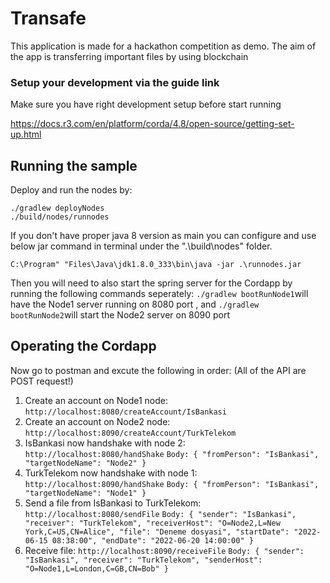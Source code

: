 # Transafe
This application is made for a hackathon competition as demo. The aim of the app is transferring important files by using blockchain

### Setup your development via the guide link 
Make sure you have right development setup before start running

https://docs.r3.com/en/platform/corda/4.8/open-source/getting-set-up.html

## Running the sample
Deploy and run the nodes by:
```
./gradlew deployNodes
./build/nodes/runnodes
```

If you don't have proper java 8 version as main you can configure and use below jar command in terminal under the ".\build\nodes" folder.
```
C:\Program" "Files\Java\jdk1.8.0_333\bin\java -jar .\runnodes.jar
```
Then you will need to also start the spring server for the Cordapp by running the following commands seperately: 
`./gradlew bootRunNode1`will have the Node1 server running on 8080 port 
, and `./gradlew bootRunNode2`will start the Node2 server on 8090 port

## Operating the Cordapp
Now go to postman and excute the following in order: (All of the API are POST request!)
1. Create an account on Node1 node: `http://localhost:8080/createAccount/IsBankasi` 
2. Create an account on Node2 node: `http://localhost:8090/createAccount/TurkTelekom`
3. IsBankasi now handshake with node 2: `http://localhost:8080/handShake` 
`
Body:
{
   "fromPerson": "IsBankasi",
   "targetNodeName": "Node2"
   }
`
4. TurkTelekom now handshake with node 1: `http://localhost:8090/handShake`
      `
      Body:
      {
      "fromPerson": "IsBankasi",
      "targetNodeName": "Node1"
      }
      `
5. Send a file from IsBankasi to TurkTelekom: `http://localhost:8080/sendFile`
`
Body:
   {
   "sender": "IsBankasi",
   "receiver": "TurkTelekom",
   "receiverHost": "O=Node2,L=New York,C=US,CN=Alice",
   "file": "Deneme dosyasi",
   "startDate": "2022-06-15 08:38:00",
   "endDate": "2022-06-20 14:00:00"
   }
`
6. Receive file: `http://localhost:8090/receiveFile`
`
Body:
   {
   "sender": "IsBankasi",
   "receiver": "TurkTelekom",
   "senderHost": "O=Node1,L=London,C=GB,CN=Bob"
   }
` 
 








